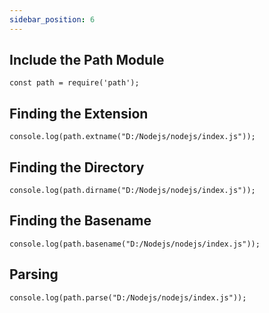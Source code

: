 ```yaml
---
sidebar_position: 6
---
```


## Include the Path Module
```
const path = require('path');
```

## Finding the Extension
```
console.log(path.extname("D:/Nodejs/nodejs/index.js"));
```

## Finding the Directory
```
console.log(path.dirname("D:/Nodejs/nodejs/index.js"));
```

## Finding the Basename
```
console.log(path.basename("D:/Nodejs/nodejs/index.js"));
```

## Parsing 
```
console.log(path.parse("D:/Nodejs/nodejs/index.js"));
```
